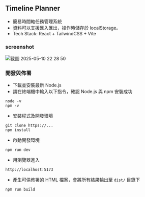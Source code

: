 ## Timeline Planner

- 簡易時間軸任務管理系統
- 資料可以支援匯入匯出，操作時儲存於 localStorage。
- Tech Stack: React + TailwindCSS + Vite

### screenshot
![截圖 2025-05-10 22 28 50](https://github.com/user-attachments/assets/3ddd1637-0b64-4a7f-92b2-8bf6a140fc20)


### 開發與佈署

- 下載並安裝最新 Node.js
- 請在終端機中輸入以下指令，確認 Node.js 與 npm 安裝成功

```
node -v
npm -v
```

- 安裝程式及開發環境

```
git clone https://...
npm install
```

- 啟動開發環境

```
npm run dev 
```

- 用瀏覽器進入

```
http://localhost:5173
```

- 產生可供佈署的 HTML 檔案，會將所有結果輸出至 `dist/` 目錄下

```
npm run build
```
